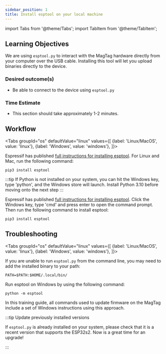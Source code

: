 ```yaml
---
sidebar_position: 1
title: Install esptool on your local machine
---
```


import Tabs from '@theme/Tabs';
import TabItem from '@theme/TabItem';

## Learning Objectives

We are using `esptool.py` to interact with the MagTag hardware directly from your computer over the USB cable. Installing this tool will let you upload binaries directly to the device.

### Desired outcome(s)
* Be able to connect to the device using `esptool.py`
### Time Estimate
* This section should take approximately 1-2 minutes.

## Workflow

<Tabs
groupId="os"
defaultValue="linux"
values={[
{label: 'Linux/MacOS', value: 'linux'},
{label: 'Windows', value: 'windows'},
]}>

<TabItem value="linux">

Espressif has published [full instructions for installing
esptool](https://docs.espressif.com/projects/esptool/en/latest/esp32/installation.html). For Linux and Mac, run the following command:

```
pip3 install esptool
```

</TabItem>
<TabItem value="windows">

:::tip
If Python is not installed on your system, you can hit the Windows key,
type 'python', and the Windows store will launch. Install Python 3.10 before
moving onto the next step
:::

Espressif has published [full instructions for installing
esptool](https://docs.espressif.com/projects/esptool/en/latest/esp32/installation.html).
Click the Windows key, type 'cmd' and press enter to open the command prompt.
Then run the following command to install esptool:

```
pip3 install esptool
```

</TabItem>
</Tabs>

## Troubleshooting

<Tabs
groupId="os"
defaultValue="linux"
values={[
{label: 'Linux/MacOS', value: 'linux'},
{label: 'Windows', value: 'windows'},
]}>

<TabItem value="linux">

If you are unable to run `esptool.py` from the command line, you may need to add
the installed binary to your path:

```
PATH=$PATH:$HOME/.local/bin/
```

</TabItem>
<TabItem value="windows">

Run esptool on Windows by using the following command:
```
python -m esptool
```

In this training guide, all commands used to update firmware on the MagTag
include a set of Windows instructions using this approach.

</TabItem>
</Tabs>

:::tip Update previously installed versions

If `esptool.py` is already installed on your system, please check that it is a
recent version that supports the ESP32s2. Now is a great time for an upgrade!

:::
